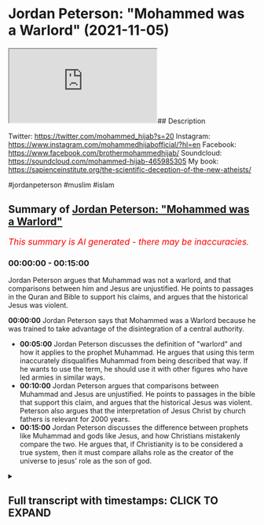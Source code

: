 # Jordan Peterson: "Mohammed was a Warlord" (2021-11-05)

<iframe loading='lazy' allow='autoplay' src='https://www.youtube.com/embed/ilrwPbvXqaE'></iframe>## Description

Twitter: https://twitter.com/mohammed_hijab?s=20
Instagram: https://www.instagram.com/mohammedhijabofficial/?hl=en
Facebook: https://www.facebook.com/brothermohammedhijab/
Soundcloud: https://soundcloud.com/mohammed-hijab-465985305
My book: https://sapienceinstitute.org/the-scientific-deception-of-the-new-atheists/

#jordanpeterson #muslim #islam

## Summary of [Jordan Peterson: "Mohammed was a Warlord"](https://www.youtube.com/watch?v=ilrwPbvXqaE)


*<span style="color:red; font-size:125%">This summary is AI generated - there may be inaccuracies</span>. [](/)*

### <a onclick="modifyYTiframeseektime('0')">00:00:00</a> - <a onclick="modifyYTiframeseektime('900')">00:15:00</a>

Jordan Peterson argues that Muhammad was not a warlord, and that comparisons between him and Jesus are unjustified. He points to passages in the Quran and Bible to support his claims, and argues that the historical Jesus was violent.

**<a onclick="modifyYTiframeseektime('0')">00:00:00</a>** Jordan Peterson says that Mohammed was a Warlord because he was trained to take advantage of the disintegration of a central authority.
* **<a onclick="modifyYTiframeseektime('300')">00:05:00</a>** Jordan Peterson discusses the definition of "warlord" and how it applies to the prophet Muhammad. He argues that using this term inaccurately disqualifies Muhammad from being described that way. If he wants to use the term, he should use it with other figures who have led armies in similar ways.
* **<a onclick="modifyYTiframeseektime('600')">00:10:00</a>** Jordan Peterson argues that comparisons between Muhammad and Jesus are unjustified. He points to passages in the bible that support this claim, and argues that the historical Jesus was violent. Peterson also argues that the interpretation of Jesus Christ by church fathers is relevant for 2000 years.
* **<a onclick="modifyYTiframeseektime('900')">00:15:00</a>** Jordan Peterson discusses the difference between prophets like Muhammad and gods like Jesus, and how Christians mistakenly compare the two. He argues that, if Christianity is to be considered a true system, then it must compare allahs role as the creator of the universe to jesus' role as the son of god.

<details><summary><h2>Full transcript with timestamps: CLICK TO EXPAND</h2></summary>

<a onclick="modifyYTiframeseektime('0')">0:00:00</a> [Music]  
<a onclick="modifyYTiframeseektime('7')">0:00:07</a> how are you guys doing  
<a onclick="modifyYTiframeseektime('9')">0:00:09</a> this is insha allah the first of a  
<a onclick="modifyYTiframeseektime('11')">0:00:11</a> series of correction videos which we'll  
<a onclick="modifyYTiframeseektime('14')">0:00:14</a> be putting forward insha'allah about dr  
<a onclick="modifyYTiframeseektime('16')">0:00:16</a> jordan peterson's content especially in  
<a onclick="modifyYTiframeseektime('18')">0:00:18</a> relation to islam now for those who know  
<a onclick="modifyYTiframeseektime('20')">0:00:20</a> we were meant to be having me and dr  
<a onclick="modifyYTiframeseektime('22')">0:00:22</a> jordan peterson a discussion  
<a onclick="modifyYTiframeseektime('24')">0:00:24</a> and this discussion was meant to happen  
<a onclick="modifyYTiframeseektime('26')">0:00:26</a> actually three times and it was  
<a onclick="modifyYTiframeseektime('27')">0:00:27</a> cancelled unfortunately that many times  
<a onclick="modifyYTiframeseektime('29')">0:00:29</a> in a span of six months  
<a onclick="modifyYTiframeseektime('32')">0:00:32</a> now  
<a onclick="modifyYTiframeseektime('33')">0:00:33</a> for whatever reason in fact the third  
<a onclick="modifyYTiframeseektime('34')">0:00:34</a> reason was or the third time he gave me  
<a onclick="modifyYTiframeseektime('36')">0:00:36</a> the reason that  
<a onclick="modifyYTiframeseektime('37')">0:00:37</a> it was because he had other guests and  
<a onclick="modifyYTiframeseektime('38')">0:00:38</a> other topics that he wanted to kind of  
<a onclick="modifyYTiframeseektime('41')">0:00:41</a> speak about but no problem i know that  
<a onclick="modifyYTiframeseektime('42')">0:00:42</a> dr jordan peterson may be watching this  
<a onclick="modifyYTiframeseektime('43')">0:00:43</a> now since he we've had such  
<a onclick="modifyYTiframeseektime('45')">0:00:45</a> communication for  
<a onclick="modifyYTiframeseektime('46')">0:00:46</a> with his team and with himself for over  
<a onclick="modifyYTiframeseektime('49')">0:00:49</a> a long span of time so this is the first  
<a onclick="modifyYTiframeseektime('52')">0:00:52</a> and probably one of the most important  
<a onclick="modifyYTiframeseektime('53')">0:00:53</a> videos about some of the wording that dr  
<a onclick="modifyYTiframeseektime('56')">0:00:56</a> jordan peterson has decided to use  
<a onclick="modifyYTiframeseektime('59')">0:00:59</a> about the prophet  
<a onclick="modifyYTiframeseektime('60')">0:01:00</a> muhammad in  
<a onclick="modifyYTiframeseektime('63')">0:01:03</a> his public output this is probably the  
<a onclick="modifyYTiframeseektime('64')">0:01:04</a> most developed speech he has on the  
<a onclick="modifyYTiframeseektime('66')">0:01:06</a> topic so let's see what he has to say  
<a onclick="modifyYTiframeseektime('69')">0:01:09</a> and come back and commentate on it if  
<a onclick="modifyYTiframeseektime('71')">0:01:11</a> you look at the figure of christ and i  
<a onclick="modifyYTiframeseektime('74')">0:01:14</a> don't care if you're religious or not  
<a onclick="modifyYTiframeseektime('75')">0:01:15</a> and i don't even care if christ existed  
<a onclick="modifyYTiframeseektime('77')">0:01:17</a> or not and i certainly don't care at the  
<a onclick="modifyYTiframeseektime('79')">0:01:19</a> moment about  
<a onclick="modifyYTiframeseektime('81')">0:01:21</a> claims to divinity or the lack thereof  
<a onclick="modifyYTiframeseektime('83')">0:01:23</a> i'm just speaking as let's say i'm  
<a onclick="modifyYTiframeseektime('85')">0:01:25</a> speaking as a secular intellectual  
<a onclick="modifyYTiframeseektime('87')">0:01:27</a> i mean as a figure  
<a onclick="modifyYTiframeseektime('89')">0:01:29</a> he's a figure of peace i don't think  
<a onclick="modifyYTiframeseektime('92')">0:01:32</a> that that's  
<a onclick="modifyYTiframeseektime('93')">0:01:33</a> disputable  
<a onclick="modifyYTiframeseektime('94')">0:01:34</a> i mean he certainly he wasn't a warlord  
<a onclick="modifyYTiframeseektime('97')">0:01:37</a> that's that's one thing that's for  
<a onclick="modifyYTiframeseektime('99')">0:01:39</a> certain he never led armies  
<a onclick="modifyYTiframeseektime('101')">0:01:41</a> you know whereas that's not the case  
<a onclick="modifyYTiframeseektime('103')">0:01:43</a> with muhammad at all muhammad was  
<a onclick="modifyYTiframeseektime('105')">0:01:45</a> clearly and indisputably a warlord  
<a onclick="modifyYTiframeseektime('108')">0:01:48</a> and so it isn't obvious to me what to  
<a onclick="modifyYTiframeseektime('111')">0:01:51</a> make of that  
<a onclick="modifyYTiframeseektime('112')">0:01:52</a> except that it's bloody complicated well  
<a onclick="modifyYTiframeseektime('115')">0:01:55</a> i think the first thing we have to do is  
<a onclick="modifyYTiframeseektime('116')">0:01:56</a> define what a warlord is now this is a  
<a onclick="modifyYTiframeseektime('119')">0:01:59</a> definition from collins  
<a onclick="modifyYTiframeseektime('121')">0:02:01</a> if you describe a leader of a country or  
<a onclick="modifyYTiframeseektime('123')">0:02:03</a> an organization as a warlord collins  
<a onclick="modifyYTiframeseektime('126')">0:02:06</a> tells us you are critical of them  
<a onclick="modifyYTiframeseektime('128')">0:02:08</a> because they have achieved power by  
<a onclick="modifyYTiframeseektime('130')">0:02:10</a> behaving in an aggressive and violent  
<a onclick="modifyYTiframeseektime('132')">0:02:12</a> way  
<a onclick="modifyYTiframeseektime('134')">0:02:14</a> kimberly martin in  
<a onclick="modifyYTiframeseektime('137')">0:02:17</a> a  
<a onclick="modifyYTiframeseektime('137')">0:02:17</a> piece that she wrote called warlordism  
<a onclick="modifyYTiframeseektime('139')">0:02:19</a> in comparative perspective this is in  
<a onclick="modifyYTiframeseektime('141')">0:02:21</a> political science literature she  
<a onclick="modifyYTiframeseektime('143')">0:02:23</a> actually defines warlord in four  
<a onclick="modifyYTiframeseektime('145')">0:02:25</a> different ways  
<a onclick="modifyYTiframeseektime('146')">0:02:26</a> she says number one that they are they  
<a onclick="modifyYTiframeseektime('148')">0:02:28</a> trained army uh armed men to take  
<a onclick="modifyYTiframeseektime('151')">0:02:31</a> advantage of the disintegration of a  
<a onclick="modifyYTiframeseektime('153')">0:02:33</a> central authority to seize control over  
<a onclick="modifyYTiframeseektime('155')">0:02:35</a> relatively small slices of territory  
<a onclick="modifyYTiframeseektime('157')">0:02:37</a> number two she says that their actions  
<a onclick="modifyYTiframeseektime('159')">0:02:39</a> are based on self-interest not ideology  
<a onclick="modifyYTiframeseektime('162')">0:02:42</a> number three their authority is based on  
<a onclick="modifyYTiframeseektime('164')">0:02:44</a> charisma and patronage  
<a onclick="modifyYTiframeseektime('166')">0:02:46</a> ties to their followers and number four  
<a onclick="modifyYTiframeseektime('169')">0:02:49</a> this personalistic rule leads to the  
<a onclick="modifyYTiframeseektime('171')">0:02:51</a> fragmentation of political and economic  
<a onclick="modifyYTiframeseektime('173')">0:02:53</a> arrangements across the country  
<a onclick="modifyYTiframeseektime('176')">0:02:56</a> so these are if we look at this now  
<a onclick="modifyYTiframeseektime('177')">0:02:57</a> we've got one dictionary definition  
<a onclick="modifyYTiframeseektime('179')">0:02:59</a> obviously you can look at other  
<a onclick="modifyYTiframeseektime('180')">0:03:00</a> dictionaries but we have one if you want  
<a onclick="modifyYTiframeseektime('182')">0:03:02</a> to call it that terminological  
<a onclick="modifyYTiframeseektime('183')">0:03:03</a> definition from the literature from the  
<a onclick="modifyYTiframeseektime('185')">0:03:05</a> political science  
<a onclick="modifyYTiframeseektime('187')">0:03:07</a> literature now jordan peterson is famous  
<a onclick="modifyYTiframeseektime('189')">0:03:09</a> for saying you have to be precise in  
<a onclick="modifyYTiframeseektime('191')">0:03:11</a> speech i want to say to jordan peterson  
<a onclick="modifyYTiframeseektime('194')">0:03:14</a> that unfortunately according to these  
<a onclick="modifyYTiframeseektime('196')">0:03:16</a> two definitions using the term warlord  
<a onclick="modifyYTiframeseektime('200')">0:03:20</a> is not precise because in fact  
<a onclick="modifyYTiframeseektime('203')">0:03:23</a> the prophet would be disqualified from  
<a onclick="modifyYTiframeseektime('205')">0:03:25</a> being a warlord as per those definitions  
<a onclick="modifyYTiframeseektime('208')">0:03:28</a> why so because the prophet muhammad  
<a onclick="modifyYTiframeseektime('211')">0:03:31</a> how did he achieve power  
<a onclick="modifyYTiframeseektime('213')">0:03:33</a> now we have to look at obviously you  
<a onclick="modifyYTiframeseektime('214')">0:03:34</a> have the meccan period and the medinan  
<a onclick="modifyYTiframeseektime('216')">0:03:36</a> period this is the  
<a onclick="modifyYTiframeseektime('217')">0:03:37</a> kind of categorization the biographical  
<a onclick="modifyYTiframeseektime('220')">0:03:40</a> categorization of the prophet's life you  
<a onclick="modifyYTiframeseektime('222')">0:03:42</a> had two major or his premiership as a  
<a onclick="modifyYTiframeseektime('224')">0:03:44</a> prophet  
<a onclick="modifyYTiframeseektime('225')">0:03:45</a> his time as a prophet he had the meccan  
<a onclick="modifyYTiframeseektime('227')">0:03:47</a> period 13 years and then 10 years in the  
<a onclick="modifyYTiframeseektime('229')">0:03:49</a> medina period  
<a onclick="modifyYTiframeseektime('230')">0:03:50</a> when the prophet was migrating or when  
<a onclick="modifyYTiframeseektime('233')">0:03:53</a> he was being boycotted and persecuted  
<a onclick="modifyYTiframeseektime('235')">0:03:55</a> and this we know in the seerah in the  
<a onclick="modifyYTiframeseektime('237')">0:03:57</a> biography of the prophet  
<a onclick="modifyYTiframeseektime('238')">0:03:58</a> was he was being persecuted his friends  
<a onclick="modifyYTiframeseektime('240')">0:04:00</a> and followers were being persecuted in  
<a onclick="modifyYTiframeseektime('242')">0:04:02</a> in mecca for 13 years  
<a onclick="modifyYTiframeseektime('245')">0:04:05</a> there was then a transition period where  
<a onclick="modifyYTiframeseektime('247')">0:04:07</a> the prophet sallallahu alaihi wasallam  
<a onclick="modifyYTiframeseektime('249')">0:04:09</a> peace and blessings be upon him  
<a onclick="modifyYTiframeseektime('251')">0:04:11</a> try to religiously incentivize groups  
<a onclick="modifyYTiframeseektime('255')">0:04:15</a> and tribes outside of mecca in order to  
<a onclick="modifyYTiframeseektime('257')">0:04:17</a> move away and to move his followers away  
<a onclick="modifyYTiframeseektime('259')">0:04:19</a> from such boycott and persecution that  
<a onclick="modifyYTiframeseektime('262')">0:04:22</a> they were facing for a very long span of  
<a onclick="modifyYTiframeseektime('264')">0:04:24</a> time so he went to taif which is  
<a onclick="modifyYTiframeseektime('267')">0:04:27</a> a place outside of mecca and he was he  
<a onclick="modifyYTiframeseektime('270')">0:04:30</a> was he was rejected fiercely  
<a onclick="modifyYTiframeseektime('273')">0:04:33</a> i mean this is the thing about the  
<a onclick="modifyYTiframeseektime('274')">0:04:34</a> prophet muhammad you have to humanize  
<a onclick="modifyYTiframeseektime('276')">0:04:36</a> him because he was a man  
<a onclick="modifyYTiframeseektime('280')">0:04:40</a> who was an orphan okay think about this  
<a onclick="modifyYTiframeseektime('282')">0:04:42</a> for a second he was a man who was an  
<a onclick="modifyYTiframeseektime('283')">0:04:43</a> orphan he was a man who buried all of  
<a onclick="modifyYTiframeseektime('286')">0:04:46</a> his children except for one  
<a onclick="modifyYTiframeseektime('288')">0:04:48</a> he was a man  
<a onclick="modifyYTiframeseektime('289')">0:04:49</a> who  
<a onclick="modifyYTiframeseektime('290')">0:04:50</a> who his wife died khadija  
<a onclick="modifyYTiframeseektime('292')">0:04:52</a> who  
<a onclick="modifyYTiframeseektime('293')">0:04:53</a> his uncle died  
<a onclick="modifyYTiframeseektime('295')">0:04:55</a> talib who was one of the most  
<a onclick="modifyYTiframeseektime('297')">0:04:57</a> protective and actually the central  
<a onclick="modifyYTiframeseektime('299')">0:04:59</a> protective figure in his life and this  
<a onclick="modifyYTiframeseektime('302')">0:05:02</a> was in the meccan period and he wasn't  
<a onclick="modifyYTiframeseektime('303')">0:05:03</a> even a muslim by the way and when that  
<a onclick="modifyYTiframeseektime('305')">0:05:05</a> protection went away he had to then seek  
<a onclick="modifyYTiframeseektime('308')">0:05:08</a> it from other places so he went to  
<a onclick="modifyYTiframeseektime('310')">0:05:10</a> tariff  
<a onclick="modifyYTiframeseektime('311')">0:05:11</a> and taif was  
<a onclick="modifyYTiframeseektime('313')">0:05:13</a> a neighboring city  
<a onclick="modifyYTiframeseektime('315')">0:05:15</a> and they rejected him fiercely and if  
<a onclick="modifyYTiframeseektime('317')">0:05:17</a> you look at the the reports of that they  
<a onclick="modifyYTiframeseektime('319')">0:05:19</a> threw stones at him they taunted him he  
<a onclick="modifyYTiframeseektime('322')">0:05:22</a> was bleeding  
<a onclick="modifyYTiframeseektime('324')">0:05:24</a> so much so that his sandals were filled  
<a onclick="modifyYTiframeseektime('326')">0:05:26</a> with blood  
<a onclick="modifyYTiframeseektime('328')">0:05:28</a> this is the person you're talking about  
<a onclick="modifyYTiframeseektime('329')">0:05:29</a> as being a warlord and then after that  
<a onclick="modifyYTiframeseektime('332')">0:05:32</a> when he was rejected from that  
<a onclick="modifyYTiframeseektime('333')">0:05:33</a> particular city he went to  
<a onclick="modifyYTiframeseektime('335')">0:05:35</a> another place which was then called  
<a onclick="modifyYTiframeseektime('337')">0:05:37</a> yathrib  
<a onclick="modifyYTiframeseektime('338')">0:05:38</a> which would then be called medina where  
<a onclick="modifyYTiframeseektime('340')">0:05:40</a> two tribes or clans called  
<a onclick="modifyYTiframeseektime('345')">0:05:45</a> now these two tribes they accepted the  
<a onclick="modifyYTiframeseektime('347')">0:05:47</a> message of islam  
<a onclick="modifyYTiframeseektime('349')">0:05:49</a> and then they decided to put the prophet  
<a onclick="modifyYTiframeseektime('351')">0:05:51</a> as the leader of the polity of yathrib  
<a onclick="modifyYTiframeseektime('354')">0:05:54</a> so he was made into the leader of the  
<a onclick="modifyYTiframeseektime('356')">0:05:56</a> polity of yathrib  
<a onclick="modifyYTiframeseektime('358')">0:05:58</a> not through aggression or violence but  
<a onclick="modifyYTiframeseektime('360')">0:06:00</a> through popular support and this  
<a onclick="modifyYTiframeseektime('362')">0:06:02</a> disqualifies him from being  
<a onclick="modifyYTiframeseektime('364')">0:06:04</a> according to the dictionary definition  
<a onclick="modifyYTiframeseektime('365')">0:06:05</a> that we've just seen and in fact  
<a onclick="modifyYTiframeseektime('367')">0:06:07</a> according to the terminological  
<a onclick="modifyYTiframeseektime('368')">0:06:08</a> definition that we've also just seen as  
<a onclick="modifyYTiframeseektime('370')">0:06:10</a> well so this is in fact jordan peterson  
<a onclick="modifyYTiframeseektime('373')">0:06:13</a> and this is very important for you  
<a onclick="modifyYTiframeseektime('374')">0:06:14</a> because it's one of your rules in your  
<a onclick="modifyYTiframeseektime('375')">0:06:15</a> book  
<a onclick="modifyYTiframeseektime('376')">0:06:16</a> this is imprecise speech  
<a onclick="modifyYTiframeseektime('379')">0:06:19</a> it is imprecise imprecise speech in  
<a onclick="modifyYTiframeseektime('382')">0:06:22</a> accurate speech  
<a onclick="modifyYTiframeseektime('383')">0:06:23</a> and what is really  
<a onclick="modifyYTiframeseektime('385')">0:06:25</a> incumbent upon you i think from an  
<a onclick="modifyYTiframeseektime('387')">0:06:27</a> intellectual perspective  
<a onclick="modifyYTiframeseektime('388')">0:06:28</a> is for you to make a formal retraction  
<a onclick="modifyYTiframeseektime('391')">0:06:31</a> about this to say actually i used in  
<a onclick="modifyYTiframeseektime('393')">0:06:33</a> precise speech because i used one aspect  
<a onclick="modifyYTiframeseektime('397')">0:06:37</a> of this man's life inaccurately to  
<a onclick="modifyYTiframeseektime('400')">0:06:40</a> typify his whole character  
<a onclick="modifyYTiframeseektime('403')">0:06:43</a> and by the way  
<a onclick="modifyYTiframeseektime('404')">0:06:44</a> warlords and i've looked at a lot of  
<a onclick="modifyYTiframeseektime('406')">0:06:46</a> your videos because remember we were  
<a onclick="modifyYTiframeseektime('407')">0:06:47</a> meant to be speaking to each other for a  
<a onclick="modifyYTiframeseektime('408')">0:06:48</a> span of six months and i've seen the  
<a onclick="modifyYTiframeseektime('410')">0:06:50</a> majority of your videos i've seen the  
<a onclick="modifyYTiframeseektime('411')">0:06:51</a> majority i've read the majority of what  
<a onclick="modifyYTiframeseektime('414')">0:06:54</a> you've have you've written even even  
<a onclick="modifyYTiframeseektime('416')">0:06:56</a> peer-reviewed stuff by the way the word  
<a onclick="modifyYTiframeseektime('418')">0:06:58</a> warlord interestingly you have not used  
<a onclick="modifyYTiframeseektime('419')">0:06:59</a> it with any to my knowledge any other  
<a onclick="modifyYTiframeseektime('422')">0:07:02</a> person except for the prophet muhammad  
<a onclick="modifyYTiframeseektime('424')">0:07:04</a> so if it was about leading armies then  
<a onclick="modifyYTiframeseektime('426')">0:07:06</a> why not use that with harry truman who  
<a onclick="modifyYTiframeseektime('428')">0:07:08</a> detonated bombs  
<a onclick="modifyYTiframeseektime('429')">0:07:09</a> uh on on japan hiroshima and nagasaki  
<a onclick="modifyYTiframeseektime('433')">0:07:13</a> why not use it with winston churchill  
<a onclick="modifyYTiframeseektime('435')">0:07:15</a> who led campaigns in dresden and hamburg  
<a onclick="modifyYTiframeseektime('438')">0:07:18</a> in world war ii  
<a onclick="modifyYTiframeseektime('440')">0:07:20</a> okay and which which was targeting  
<a onclick="modifyYTiframeseektime('442')">0:07:22</a> civilians the prophet muhammad  
<a onclick="modifyYTiframeseektime('444')">0:07:24</a> unequivocally  
<a onclick="modifyYTiframeseektime('446')">0:07:26</a> denied the targeting of civilians so why  
<a onclick="modifyYTiframeseektime('449')">0:07:29</a> only use it  
<a onclick="modifyYTiframeseektime('451')">0:07:31</a> with the prophet muhammad why have you  
<a onclick="modifyYTiframeseektime('453')">0:07:33</a> never used it on your public output on  
<a onclick="modifyYTiframeseektime('455')">0:07:35</a> your books  
<a onclick="modifyYTiframeseektime('456')">0:07:36</a> with any other figure except for the  
<a onclick="modifyYTiframeseektime('458')">0:07:38</a> prophet muhammad  
<a onclick="modifyYTiframeseektime('460')">0:07:40</a> what kind of  
<a onclick="modifyYTiframeseektime('461')">0:07:41</a> exceptionalism is this  
<a onclick="modifyYTiframeseektime('463')">0:07:43</a> what kind of  
<a onclick="modifyYTiframeseektime('465')">0:07:45</a> fetishization is this what kind of  
<a onclick="modifyYTiframeseektime('467')">0:07:47</a> exoticism is this  
<a onclick="modifyYTiframeseektime('470')">0:07:50</a> what kind of western gays is this  
<a onclick="modifyYTiframeseektime('474')">0:07:54</a> orientalizing the narrative is this  
<a onclick="modifyYTiframeseektime('477')">0:07:57</a> you gotta think about this because if it  
<a onclick="modifyYTiframeseektime('479')">0:07:59</a> was about leading armies  
<a onclick="modifyYTiframeseektime('481')">0:08:01</a> then all of these other figures also led  
<a onclick="modifyYTiframeseektime('484')">0:08:04</a> armies  
<a onclick="modifyYTiframeseektime('485')">0:08:05</a> more so the biblical figures joshua  
<a onclick="modifyYTiframeseektime('488')">0:08:08</a> moses they led armies but when you  
<a onclick="modifyYTiframeseektime('490')">0:08:10</a> mentioned their name you don't  
<a onclick="modifyYTiframeseektime('492')">0:08:12</a> automatically it doesn't spew off your  
<a onclick="modifyYTiframeseektime('494')">0:08:14</a> tongue the term warlord so why is it the  
<a onclick="modifyYTiframeseektime('497')">0:08:17</a> case  
<a onclick="modifyYTiframeseektime('498')">0:08:18</a> that you've made this exception for the  
<a onclick="modifyYTiframeseektime('501')">0:08:21</a> prophet muhammad  
<a onclick="modifyYTiframeseektime('503')">0:08:23</a> you are a clinical psychologist  
<a onclick="modifyYTiframeseektime('506')">0:08:26</a> you're a clinical psychologist jordan  
<a onclick="modifyYTiframeseektime('508')">0:08:28</a> peterson and you also profess  
<a onclick="modifyYTiframeseektime('510')">0:08:30</a> self-professed ignorance on the religion  
<a onclick="modifyYTiframeseektime('512')">0:08:32</a> of islam  
<a onclick="modifyYTiframeseektime('513')">0:08:33</a> the fact that you've used the term  
<a onclick="modifyYTiframeseektime('515')">0:08:35</a> warlord  
<a onclick="modifyYTiframeseektime('517')">0:08:37</a> to define the prophet muhammad as an  
<a onclick="modifyYTiframeseektime('519')">0:08:39</a> adjective as a primary adjective when it  
<a onclick="modifyYTiframeseektime('521')">0:08:41</a> comes to the prophet muhammad is almost  
<a onclick="modifyYTiframeseektime('524')">0:08:44</a> equivalent to you with a limited data  
<a onclick="modifyYTiframeseektime('526')">0:08:46</a> set of information as a clinical  
<a onclick="modifyYTiframeseektime('528')">0:08:48</a> psychologist labeling a client or a  
<a onclick="modifyYTiframeseektime('531')">0:08:51</a> patient of yours  
<a onclick="modifyYTiframeseektime('533')">0:08:53</a> that is the equivalent now what would  
<a onclick="modifyYTiframeseektime('535')">0:08:55</a> happen if you did that in practice you  
<a onclick="modifyYTiframeseektime('537')">0:08:57</a> would be shunned  
<a onclick="modifyYTiframeseektime('538')">0:08:58</a> you would be not except how can you how  
<a onclick="modifyYTiframeseektime('540')">0:09:00</a> can you label someone after or only  
<a onclick="modifyYTiframeseektime('544')">0:09:04</a> gathering very limited information about  
<a onclick="modifyYTiframeseektime('546')">0:09:06</a> them so is this a cognitive bias that  
<a onclick="modifyYTiframeseektime('549')">0:09:09</a> exists within you  
<a onclick="modifyYTiframeseektime('550')">0:09:10</a> and you have to ask yourself this  
<a onclick="modifyYTiframeseektime('551')">0:09:11</a> question because it's some kind of a  
<a onclick="modifyYTiframeseektime('553')">0:09:13</a> projection or a scapegoating of the  
<a onclick="modifyYTiframeseektime('556')">0:09:16</a> prophet muhammad and islam  
<a onclick="modifyYTiframeseektime('558')">0:09:18</a> or is it because you're trying to  
<a onclick="modifyYTiframeseektime('559')">0:09:19</a> energize your base  
<a onclick="modifyYTiframeseektime('562')">0:09:22</a> which is an alt-right base or is it  
<a onclick="modifyYTiframeseektime('564')">0:09:24</a> because you're trying to perpetuate a  
<a onclick="modifyYTiframeseektime('566')">0:09:26</a> clash of civilization's narrative or is  
<a onclick="modifyYTiframeseektime('569')">0:09:29</a> it because of genuine ignorance in  
<a onclick="modifyYTiframeseektime('571')">0:09:31</a> either or any of these situations what  
<a onclick="modifyYTiframeseektime('573')">0:09:33</a> is once again incumbent upon you jordan  
<a onclick="modifyYTiframeseektime('575')">0:09:35</a> peters and i say this  
<a onclick="modifyYTiframeseektime('577')">0:09:37</a> through or out of genuinity  
<a onclick="modifyYTiframeseektime('580')">0:09:40</a> honestly and authenticity  
<a onclick="modifyYTiframeseektime('582')">0:09:42</a> i think what is incumbent upon you and i  
<a onclick="modifyYTiframeseektime('584')">0:09:44</a> know you're watching this i know you're  
<a onclick="modifyYTiframeseektime('586')">0:09:46</a> listening to this  
<a onclick="modifyYTiframeseektime('588')">0:09:48</a> is that you make an official retraction  
<a onclick="modifyYTiframeseektime('590')">0:09:50</a> of this statement  
<a onclick="modifyYTiframeseektime('593')">0:09:53</a> otherwise you're going to have so many  
<a onclick="modifyYTiframeseektime('595')">0:09:55</a> variables which we've just mentioned  
<a onclick="modifyYTiframeseektime('597')">0:09:57</a> that you will not be able to explain  
<a onclick="modifyYTiframeseektime('599')">0:09:59</a> that you've used this term with the  
<a onclick="modifyYTiframeseektime('601')">0:10:01</a> prophet and you've not used it with any  
<a onclick="modifyYTiframeseektime('603')">0:10:03</a> other  
<a onclick="modifyYTiframeseektime('604')">0:10:04</a> political leader  
<a onclick="modifyYTiframeseektime('606')">0:10:06</a> this is  
<a onclick="modifyYTiframeseektime('607')">0:10:07</a> unjustifiable to say the least you've  
<a onclick="modifyYTiframeseektime('610')">0:10:10</a> not used it even with biblical prophets  
<a onclick="modifyYTiframeseektime('613')">0:10:13</a> which led armies so once again it's  
<a onclick="modifyYTiframeseektime('615')">0:10:15</a> unjustifiable  
<a onclick="modifyYTiframeseektime('617')">0:10:17</a> now let's move on to the second part of  
<a onclick="modifyYTiframeseektime('618')">0:10:18</a> this which is your comparison your false  
<a onclick="modifyYTiframeseektime('620')">0:10:20</a> comparison with all jew respect  
<a onclick="modifyYTiframeseektime('623')">0:10:23</a> your false comparison of the prophet  
<a onclick="modifyYTiframeseektime('625')">0:10:25</a> muhammad sallallahu alaihi wasallam and  
<a onclick="modifyYTiframeseektime('628')">0:10:28</a> jesus christ  
<a onclick="modifyYTiframeseektime('629')">0:10:29</a> now the first thing is you said that  
<a onclick="modifyYTiframeseektime('631')">0:10:31</a> jesus was a figure of peace now we agree  
<a onclick="modifyYTiframeseektime('633')">0:10:33</a> with that we love jesus christ as  
<a onclick="modifyYTiframeseektime('635')">0:10:35</a> muslims  
<a onclick="modifyYTiframeseektime('636')">0:10:36</a> because we must believe that jesus  
<a onclick="modifyYTiframeseektime('638')">0:10:38</a> christ was a prophet a messenger and the  
<a onclick="modifyYTiframeseektime('640')">0:10:40</a> messiah we must believe in all of that  
<a onclick="modifyYTiframeseektime('643')">0:10:43</a> however  
<a onclick="modifyYTiframeseektime('645')">0:10:45</a> the question of him being a figure of  
<a onclick="modifyYTiframeseektime('647')">0:10:47</a> peace really depends upon your  
<a onclick="modifyYTiframeseektime('649')">0:10:49</a> interpretation  
<a onclick="modifyYTiframeseektime('650')">0:10:50</a> and if one was going to have a segmented  
<a onclick="modifyYTiframeseektime('654')">0:10:54</a> decontextualized and uncharitable  
<a onclick="modifyYTiframeseektime('657')">0:10:57</a> reading of jesus christ  
<a onclick="modifyYTiframeseektime('660')">0:11:00</a> in the christian tradition okay then one  
<a onclick="modifyYTiframeseektime('663')">0:11:03</a> could come to the conclusion that he was  
<a onclick="modifyYTiframeseektime('664')">0:11:04</a> not a figure of peace i'll tell you how  
<a onclick="modifyYTiframeseektime('667')">0:11:07</a> point number one  
<a onclick="modifyYTiframeseektime('668')">0:11:08</a> jesus christ as christologically or  
<a onclick="modifyYTiframeseektime('671')">0:11:11</a> understood  
<a onclick="modifyYTiframeseektime('672')">0:11:12</a> christologically in this in the sense  
<a onclick="modifyYTiframeseektime('674')">0:11:14</a> that protestants and catholics  
<a onclick="modifyYTiframeseektime('676')">0:11:16</a> understand him to be  
<a onclick="modifyYTiframeseektime('677')">0:11:17</a> is inseparable from the rest of the  
<a onclick="modifyYTiframeseektime('679')">0:11:19</a> trinity  
<a onclick="modifyYTiframeseektime('680')">0:11:20</a> as such all of those massacres that you  
<a onclick="modifyYTiframeseektime('682')">0:11:22</a> see in the old testament  
<a onclick="modifyYTiframeseektime('684')">0:11:24</a> of the canaanites and the amalekites and  
<a onclick="modifyYTiframeseektime('686')">0:11:26</a> so on  
<a onclick="modifyYTiframeseektime('687')">0:11:27</a> are or would be commanded by jesus  
<a onclick="modifyYTiframeseektime('690')">0:11:30</a> christ according to this christiological  
<a onclick="modifyYTiframeseektime('692')">0:11:32</a> understanding now let me give you one  
<a onclick="modifyYTiframeseektime('694')">0:11:34</a> example a very famous verse i'll read it  
<a onclick="modifyYTiframeseektime('696')">0:11:36</a> word for word so once again i'm not  
<a onclick="modifyYTiframeseektime('697')">0:11:37</a> misquoting anything  
<a onclick="modifyYTiframeseektime('699')">0:11:39</a> now first time it was 15 3 okay  
<a onclick="modifyYTiframeseektime('702')">0:11:42</a> very famous uh commandment in the old  
<a onclick="modifyYTiframeseektime('704')">0:11:44</a> testament  
<a onclick="modifyYTiframeseektime('706')">0:11:46</a> now go attack the amalekites  
<a onclick="modifyYTiframeseektime('708')">0:11:48</a> and totally destroy all that belongs to  
<a onclick="modifyYTiframeseektime('710')">0:11:50</a> them do not spare them put to death men  
<a onclick="modifyYTiframeseektime('713')">0:11:53</a> and women children and infants cattle  
<a onclick="modifyYTiframeseektime('716')">0:11:56</a> and sheep camels and donkeys  
<a onclick="modifyYTiframeseektime('719')">0:11:59</a> i would love for anybody to be able to  
<a onclick="modifyYTiframeseektime('722')">0:12:02</a> find a single hadith or a single verse  
<a onclick="modifyYTiframeseektime('725')">0:12:05</a> of the quran  
<a onclick="modifyYTiframeseektime('726')">0:12:06</a> which states  
<a onclick="modifyYTiframeseektime('727')">0:12:07</a> these categories of people to be killed  
<a onclick="modifyYTiframeseektime('729')">0:12:09</a> in fact the opposite is there  
<a onclick="modifyYTiframeseektime('731')">0:12:11</a> the opposite is in the hadith you are  
<a onclick="modifyYTiframeseektime('733')">0:12:13</a> not allowed to kill children you are not  
<a onclick="modifyYTiframeseektime('734')">0:12:14</a> allowed to kill non-combatant  
<a onclick="modifyYTiframeseektime('736')">0:12:16</a> disbelievers as the prophet muhammad  
<a onclick="modifyYTiframeseektime('742')">0:12:22</a> whoever kills a non-combatant not  
<a onclick="modifyYTiframeseektime('744')">0:12:24</a> disbeliever he will not smell the  
<a onclick="modifyYTiframeseektime('746')">0:12:26</a> fragrance of heaven  
<a onclick="modifyYTiframeseektime('747')">0:12:27</a> this is so these categories of people  
<a onclick="modifyYTiframeseektime('750')">0:12:30</a> it's there in the old testament and  
<a onclick="modifyYTiframeseektime('752')">0:12:32</a> according to the christological  
<a onclick="modifyYTiframeseektime('753')">0:12:33</a> understanding jesus is not to be  
<a onclick="modifyYTiframeseektime('756')">0:12:36</a> separated from the rest of the trinity  
<a onclick="modifyYTiframeseektime('758')">0:12:38</a> so that's the first thing you must say  
<a onclick="modifyYTiframeseektime('759')">0:12:39</a> that's the old testament and this is one  
<a onclick="modifyYTiframeseektime('760')">0:12:40</a> of many verses i can pull out you know  
<a onclick="modifyYTiframeseektime('763')">0:12:43</a> you can go on google and see how many  
<a onclick="modifyYTiframeseektime('765')">0:12:45</a> verses there are like this  
<a onclick="modifyYTiframeseektime('767')">0:12:47</a> of genocide and massacring  
<a onclick="modifyYTiframeseektime('770')">0:12:50</a> that's the first thing the second thing  
<a onclick="modifyYTiframeseektime('771')">0:12:51</a> is well look at jesus himself once again  
<a onclick="modifyYTiframeseektime('773')">0:12:53</a> we're being uncharitable here if one is  
<a onclick="modifyYTiframeseektime('775')">0:12:55</a> being uncharitable and decontextual one  
<a onclick="modifyYTiframeseektime('778')">0:12:58</a> may pull out something from john chapter  
<a onclick="modifyYTiframeseektime('779')">0:12:59</a> 2 verse 15  
<a onclick="modifyYTiframeseektime('781')">0:13:01</a> where it states so he made a whip out of  
<a onclick="modifyYTiframeseektime('783')">0:13:03</a> courts and drove them from the temple  
<a onclick="modifyYTiframeseektime('785')">0:13:05</a> courts both sheep and cattle he  
<a onclick="modifyYTiframeseektime('788')">0:13:08</a> scattered the coins of of the money uh  
<a onclick="modifyYTiframeseektime('791')">0:13:11</a> changes and overturned their tables this  
<a onclick="modifyYTiframeseektime('793')">0:13:13</a> is violent behavior someone can say  
<a onclick="modifyYTiframeseektime('796')">0:13:16</a> a skeptic can say this look at him he's  
<a onclick="modifyYTiframeseektime('798')">0:13:18</a> whipping people in the temple or he's  
<a onclick="modifyYTiframeseektime('800')">0:13:20</a> turning the table jesus is being very  
<a onclick="modifyYTiframeseektime('802')">0:13:22</a> violent  
<a onclick="modifyYTiframeseektime('803')">0:13:23</a> according to the new testament  
<a onclick="modifyYTiframeseektime('805')">0:13:25</a> and this is in his own life  
<a onclick="modifyYTiframeseektime('807')">0:13:27</a> so once again is this a figure of peace  
<a onclick="modifyYTiframeseektime('809')">0:13:29</a> once again if we had an uncharitable  
<a onclick="modifyYTiframeseektime('812')">0:13:32</a> decontextualized segmented understanding  
<a onclick="modifyYTiframeseektime('814')">0:13:34</a> one can say this is not a figure of  
<a onclick="modifyYTiframeseektime('815')">0:13:35</a> peace actually because this is qualifies  
<a onclick="modifyYTiframeseektime('817')">0:13:37</a> him of being a figure what doesn't  
<a onclick="modifyYTiframeseektime('820')">0:13:40</a> what it what are the limits to this term  
<a onclick="modifyYTiframeseektime('822')">0:13:42</a> figure of peace do you have to be a  
<a onclick="modifyYTiframeseektime('823')">0:13:43</a> pacifist well does one have to be a  
<a onclick="modifyYTiframeseektime('825')">0:13:45</a> pacifist to be a figure of peace what if  
<a onclick="modifyYTiframeseektime('827')">0:13:47</a> someone engages more does that  
<a onclick="modifyYTiframeseektime('828')">0:13:48</a> disqualify them for being a figure of  
<a onclick="modifyYTiframeseektime('830')">0:13:50</a> peace that's another thing third thing  
<a onclick="modifyYTiframeseektime('831')">0:13:51</a> is book of revelation now in the  
<a onclick="modifyYTiframeseektime('833')">0:13:53</a> eschaton  
<a onclick="modifyYTiframeseektime('835')">0:13:55</a> eschatologically when jesus christ comes  
<a onclick="modifyYTiframeseektime('837')">0:13:57</a> back  
<a onclick="modifyYTiframeseektime('838')">0:13:58</a> he will  
<a onclick="modifyYTiframeseektime('839')">0:13:59</a> he will let's see what he does coming  
<a onclick="modifyYTiframeseektime('842')">0:14:02</a> out of his mouth is a sharp sword with  
<a onclick="modifyYTiframeseektime('844')">0:14:04</a> which to strike down the nations he will  
<a onclick="modifyYTiframeseektime('846')">0:14:06</a> rule them with an i inceptor  
<a onclick="modifyYTiframeseektime('849')">0:14:09</a> he treads  
<a onclick="modifyYTiframeseektime('850')">0:14:10</a> the wine press of the fury of the wrath  
<a onclick="modifyYTiframeseektime('853')">0:14:13</a> of god almighty  
<a onclick="modifyYTiframeseektime('855')">0:14:15</a> so he's going to come back and be  
<a onclick="modifyYTiframeseektime('856')">0:14:16</a> violent now  
<a onclick="modifyYTiframeseektime('857')">0:14:17</a> these these are things you may say well  
<a onclick="modifyYTiframeseektime('859')">0:14:19</a> i don't these are just interpretations  
<a onclick="modifyYTiframeseektime('860')">0:14:20</a> of the bible i i know that you have a  
<a onclick="modifyYTiframeseektime('862')">0:14:22</a> spiritual kind of metaphorizing approach  
<a onclick="modifyYTiframeseektime('865')">0:14:25</a> to the biblical text i'm very aware of  
<a onclick="modifyYTiframeseektime('867')">0:14:27</a> that and you may say that that's not the  
<a onclick="modifyYTiframeseektime('868')">0:14:28</a> way the historical jesus which  
<a onclick="modifyYTiframeseektime('871')">0:14:31</a> i look at or that how i interpret jesus  
<a onclick="modifyYTiframeseektime('873')">0:14:33</a> christ but then i have to say to you  
<a onclick="modifyYTiframeseektime('874')">0:14:34</a> john prism  
<a onclick="modifyYTiframeseektime('876')">0:14:36</a> with all due respect your interpretation  
<a onclick="modifyYTiframeseektime('878')">0:14:38</a> of jesus christ  
<a onclick="modifyYTiframeseektime('880')">0:14:40</a> is irrelevant in the grand scheme of the  
<a onclick="modifyYTiframeseektime('882')">0:14:42</a> christological understanding in for 2000  
<a onclick="modifyYTiframeseektime('885')">0:14:45</a> years of history  
<a onclick="modifyYTiframeseektime('886')">0:14:46</a> church fathers up until present-day  
<a onclick="modifyYTiframeseektime('888')">0:14:48</a> people  
<a onclick="modifyYTiframeseektime('888')">0:14:48</a> um scholars of christianity interpret  
<a onclick="modifyYTiframeseektime('891')">0:14:51</a> these things as literal okay  
<a onclick="modifyYTiframeseektime('893')">0:14:53</a> scholars of christianity almost  
<a onclick="modifyYTiframeseektime('897')">0:14:57</a> as a consensus a matter of consensus  
<a onclick="modifyYTiframeseektime('899')">0:14:59</a> agree  
<a onclick="modifyYTiframeseektime('900')">0:15:00</a> that jesus is inseparable from the  
<a onclick="modifyYTiframeseektime('902')">0:15:02</a> trinity so he would be implicated in uh  
<a onclick="modifyYTiframeseektime('905')">0:15:05</a> telling people to to to genocide people  
<a onclick="modifyYTiframeseektime('907')">0:15:07</a> in the village  
<a onclick="modifyYTiframeseektime('909')">0:15:09</a> people uh christians from the church  
<a onclick="modifyYTiframeseektime('911')">0:15:11</a> fathers until this present day believe  
<a onclick="modifyYTiframeseektime('914')">0:15:14</a> that jesus is going to have a second  
<a onclick="modifyYTiframeseektime('915')">0:15:15</a> coming and it will be a physically  
<a onclick="modifyYTiframeseektime('917')">0:15:17</a> violent second coming and if you want  
<a onclick="modifyYTiframeseektime('919')">0:15:19</a> resources or references of this they are  
<a onclick="modifyYTiframeseektime('922')">0:15:22</a> very easy to come by so once again this  
<a onclick="modifyYTiframeseektime('924')">0:15:24</a> fake dualism with all due respect all  
<a onclick="modifyYTiframeseektime('927')">0:15:27</a> due respect this didactic representation  
<a onclick="modifyYTiframeseektime('930')">0:15:30</a> this um  
<a onclick="modifyYTiframeseektime('931')">0:15:31</a> dichotomy that you've created figure of  
<a onclick="modifyYTiframeseektime('933')">0:15:33</a> peace versus warlord  
<a onclick="modifyYTiframeseektime('935')">0:15:35</a> it's like a deck of cards if you just  
<a onclick="modifyYTiframeseektime('937')">0:15:37</a> pull one card out falls over it's a  
<a onclick="modifyYTiframeseektime('940')">0:15:40</a> false comparison and it relies upon  
<a onclick="modifyYTiframeseektime('944')">0:15:44</a> uncharitable cherry-picked examples of  
<a onclick="modifyYTiframeseektime('947')">0:15:47</a> the text and this requires a retraction  
<a onclick="modifyYTiframeseektime('950')">0:15:50</a> as well in order for with all due  
<a onclick="modifyYTiframeseektime('952')">0:15:52</a> respect one's  
<a onclick="modifyYTiframeseektime('954')">0:15:54</a> intellectual integrity to be maintained  
<a onclick="modifyYTiframeseektime('956')">0:15:56</a> i think at least you should say i  
<a onclick="modifyYTiframeseektime('958')">0:15:58</a> suspend judgment until i've done more  
<a onclick="modifyYTiframeseektime('960')">0:16:00</a> investigation this is the second point  
<a onclick="modifyYTiframeseektime('963')">0:16:03</a> the third point i must say is and this  
<a onclick="modifyYTiframeseektime('965')">0:16:05</a> is the last point i will be making why  
<a onclick="modifyYTiframeseektime('968')">0:16:08</a> compare  
<a onclick="modifyYTiframeseektime('969')">0:16:09</a> what muslims consider as a prophet with  
<a onclick="modifyYTiframeseektime('972')">0:16:12</a> what christians consider as a god  
<a onclick="modifyYTiframeseektime('975')">0:16:15</a> let me say that one more time muslims  
<a onclick="modifyYTiframeseektime('977')">0:16:17</a> believe that prophet muhammad sallallahu  
<a onclick="modifyYTiframeseektime('978')">0:16:18</a> alaihi wasallam is the final prophet  
<a onclick="modifyYTiframeseektime('981')">0:16:21</a> they believe that he is the final  
<a onclick="modifyYTiframeseektime('982')">0:16:22</a> prophet of a long list of prophets  
<a onclick="modifyYTiframeseektime('984')">0:16:24</a> abraham moses jesus yes as well jesus  
<a onclick="modifyYTiframeseektime('987')">0:16:27</a> yes the messiah and the prophet muhammad  
<a onclick="modifyYTiframeseektime('990')">0:16:30</a> we believe that he is um  
<a onclick="modifyYTiframeseektime('993')">0:16:33</a> he was sent for all of humanity as the  
<a onclick="modifyYTiframeseektime('995')">0:16:35</a> quran states we have not sent you except  
<a onclick="modifyYTiframeseektime('997')">0:16:37</a> for all of humanity  
<a onclick="modifyYTiframeseektime('998')">0:16:38</a> but christians believe on the other hand  
<a onclick="modifyYTiframeseektime('1000')">0:16:40</a> and this by christians i mean here the  
<a onclick="modifyYTiframeseektime('1003')">0:16:43</a> vast majority of them across time and in  
<a onclick="modifyYTiframeseektime('1006')">0:16:46</a> today's demography  
<a onclick="modifyYTiframeseektime('1007')">0:16:47</a> believe that jesus is god  
<a onclick="modifyYTiframeseektime('1009')">0:16:49</a> so why are you comparing a prophet  
<a onclick="modifyYTiframeseektime('1012')">0:16:52</a> to a god  
<a onclick="modifyYTiframeseektime('1014')">0:16:54</a> these are it's not like for like  
<a onclick="modifyYTiframeseektime('1015')">0:16:55</a> comparison unless what and this ironic  
<a onclick="modifyYTiframeseektime('1018')">0:16:58</a> one has to come into what would at least  
<a onclick="modifyYTiframeseektime('1020')">0:17:00</a> be more commensurate with an islamic  
<a onclick="modifyYTiframeseektime('1023')">0:17:03</a> understanding of who jesus was which is  
<a onclick="modifyYTiframeseektime('1024')">0:17:04</a> a man not a god  
<a onclick="modifyYTiframeseektime('1026')">0:17:06</a> in order for you to make that comparison  
<a onclick="modifyYTiframeseektime('1028')">0:17:08</a> see subconsciously you're thinking i'm  
<a onclick="modifyYTiframeseektime('1030')">0:17:10</a> doing a man-to-man comparison or  
<a onclick="modifyYTiframeseektime('1032')">0:17:12</a> unconsciously let's use exactly  
<a onclick="modifyYTiframeseektime('1034')">0:17:14</a> the psychoanalytic freudian terms  
<a onclick="modifyYTiframeseektime('1037')">0:17:17</a> subconsciously is a vernacular term  
<a onclick="modifyYTiframeseektime('1038')">0:17:18</a> right  
<a onclick="modifyYTiframeseektime('1039')">0:17:19</a> um speaking to a psychologist so i have  
<a onclick="modifyYTiframeseektime('1041')">0:17:21</a> to keep everything tight but what i'm  
<a onclick="modifyYTiframeseektime('1043')">0:17:23</a> saying is maybe unconsciously you've  
<a onclick="modifyYTiframeseektime('1045')">0:17:25</a> understood that this is a man and this  
<a onclick="modifyYTiframeseektime('1047')">0:17:27</a> is a man and we can make a comparison  
<a onclick="modifyYTiframeseektime('1049')">0:17:29</a> like for like but according to the  
<a onclick="modifyYTiframeseektime('1051')">0:17:31</a> christological understanding  
<a onclick="modifyYTiframeseektime('1052')">0:17:32</a> he is a man prophet muhammad sorry yes  
<a onclick="modifyYTiframeseektime('1056')">0:17:36</a> prophet muhammad and jesus is a god  
<a onclick="modifyYTiframeseektime('1058')">0:17:38</a> what you should be doing if you're being  
<a onclick="modifyYTiframeseektime('1061')">0:17:41</a> theologically consistent is comparing  
<a onclick="modifyYTiframeseektime('1063')">0:17:43</a> allah to jesus  
<a onclick="modifyYTiframeseektime('1065')">0:17:45</a> allah  
<a onclick="modifyYTiframeseektime('1066')">0:17:46</a> and the quran is the god of the creator  
<a onclick="modifyYTiframeseektime('1068')">0:17:48</a> of the heavens and the earth which we  
<a onclick="modifyYTiframeseektime('1069')">0:17:49</a> don't believe can be divided into father  
<a onclick="modifyYTiframeseektime('1071')">0:17:51</a> son and holy spirit this is our major  
<a onclick="modifyYTiframeseektime('1073')">0:17:53</a> quarrel with christians theological  
<a onclick="modifyYTiframeseektime('1075')">0:17:55</a> quarrel this is a bone of contention  
<a onclick="modifyYTiframeseektime('1078')">0:17:58</a> we believe that allah  
<a onclick="modifyYTiframeseektime('1080')">0:18:00</a> is the creator of all things  
<a onclick="modifyYTiframeseektime('1082')">0:18:02</a> that it's not conceivable or  
<a onclick="modifyYTiframeseektime('1085')">0:18:05</a> intelligible or pardonable that anybody  
<a onclick="modifyYTiframeseektime('1088')">0:18:08</a> with a date of birth can be called god  
<a onclick="modifyYTiframeseektime('1090')">0:18:10</a> and that jesus is therefore disqualified  
<a onclick="modifyYTiframeseektime('1092')">0:18:12</a> from being god and by the way i think  
<a onclick="modifyYTiframeseektime('1094')">0:18:14</a> many christians listening to me right  
<a onclick="modifyYTiframeseektime('1096')">0:18:16</a> now resonate with what i'm saying and  
<a onclick="modifyYTiframeseektime('1098')">0:18:18</a> you know it and you even resonate with  
<a onclick="modifyYTiframeseektime('1099')">0:18:19</a> it they resonate with the fact that  
<a onclick="modifyYTiframeseektime('1101')">0:18:21</a> calling a man god god man  
<a onclick="modifyYTiframeseektime('1104')">0:18:24</a> this is something which is  
<a onclick="modifyYTiframeseektime('1105')">0:18:25</a> unintelligible in the mind of human  
<a onclick="modifyYTiframeseektime('1107')">0:18:27</a> beings  
<a onclick="modifyYTiframeseektime('1110')">0:18:30</a> and this is the real bone of contention  
<a onclick="modifyYTiframeseektime('1112')">0:18:32</a> so why make this false comparison  
<a onclick="modifyYTiframeseektime('1114')">0:18:34</a> between christ  
<a onclick="modifyYTiframeseektime('1115')">0:18:35</a> who is according to the christian  
<a onclick="modifyYTiframeseektime('1117')">0:18:37</a> tradition a god and muhammad who is  
<a onclick="modifyYTiframeseektime('1119')">0:18:39</a> according to the islamic tradition a man  
<a onclick="modifyYTiframeseektime('1120')">0:18:40</a> in the first place may it be because you  
<a onclick="modifyYTiframeseektime('1123')">0:18:43</a> have already accepted the islamic  
<a onclick="modifyYTiframeseektime('1125')">0:18:45</a> premise that both of them are men  
<a onclick="modifyYTiframeseektime('1127')">0:18:47</a> and if so you're a step closer to islam  
<a onclick="modifyYTiframeseektime('1130')">0:18:50</a> and therefore i'm going to end with this  
<a onclick="modifyYTiframeseektime('1131')">0:18:51</a> really i invite you to really think  
<a onclick="modifyYTiframeseektime('1133')">0:18:53</a> about  
<a onclick="modifyYTiframeseektime('1134')">0:18:54</a> islam as a true system  
<a onclick="modifyYTiframeseektime('1136')">0:18:56</a> as a true system as a paradigm  
<a onclick="modifyYTiframeseektime('1138')">0:18:58</a> replacement  
<a onclick="modifyYTiframeseektime('1140')">0:19:00</a> to the christian  
<a onclick="modifyYTiframeseektime('1141')">0:19:01</a> system because that might be what you're  
<a onclick="modifyYTiframeseektime('1143')">0:19:03</a> looking for  
<a onclick="modifyYTiframeseektime('1144')">0:19:04</a> it in fact might be what you need jordan  
<a onclick="modifyYTiframeseektime('1146')">0:19:06</a> peterson but at the very least  
<a onclick="modifyYTiframeseektime('1149')">0:19:09</a> at the very least jordan peterson do me  
<a onclick="modifyYTiframeseektime('1151')">0:19:11</a> one favor  
<a onclick="modifyYTiframeseektime('1154')">0:19:14</a> do the right thing and make a retraction  
<a onclick="modifyYTiframeseektime('1157')">0:19:17</a> on this point  
<a onclick="modifyYTiframeseektime('1159')">0:19:19</a> that  
<a onclick="modifyYTiframeseektime('1160')">0:19:20</a> the point of warlord this comparison  
<a onclick="modifyYTiframeseektime('1163')">0:19:23</a> say that this is a hasty generalization  
<a onclick="modifyYTiframeseektime('1165')">0:19:25</a> it was in your words and you said this  
<a onclick="modifyYTiframeseektime('1167')">0:19:27</a> in your book by the way  
<a onclick="modifyYTiframeseektime('1169')">0:19:29</a> your newest book 12 rules  
<a onclick="modifyYTiframeseektime('1171')">0:19:31</a> it's a low resolution blanket statement  
<a onclick="modifyYTiframeseektime('1174')">0:19:34</a> a hyper simplification  
<a onclick="modifyYTiframeseektime('1177')">0:19:37</a> you this is your this is your words not  
<a onclick="modifyYTiframeseektime('1178')">0:19:38</a> mine a hyper simplification  
<a onclick="modifyYTiframeseektime('1184')">0:19:44</a> think about it  
<a onclick="modifyYTiframeseektime('1198')">0:19:58</a> you  
</details>
